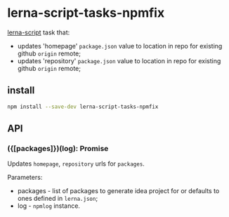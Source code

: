# lerna-script-tasks-npmfix

[lerna-script](../..) task that:

- updates 'homepage' `package.json` value to location in repo for existing github `origin` remote;
- updates 'repository' `package.json` value to location in repo for existing github `origin` remote;

## install

```bash
npm install --save-dev lerna-script-tasks-npmfix
```

## API

### ({[packages]})(log): Promise

Updates `homepage`, `repository` urls for `packages`.

Parameters:

- packages - list of packages to generate idea project for or defaults to ones defined in `lerna.json`;
- log - `npmlog` instance.
